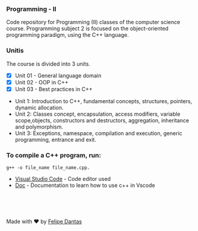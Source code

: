 ### Programming - II
 Code repository for Programming (II) classes of the computer science course. Programming subject 2 is focused on the object-oriented programming paradigm, using the C++ language.
 
### Unitis
The course is divided into 3 units.

- [x] Unit 01 - General language domain
- [x] Unit 02 - OOP in C++
- [x] Unit 03 - Best practices in C++

* Unit 1: Introduction to C++, fundamental concepts, structures, pointers, dynamic allocation.
* Unit 2: Classes concept, encapsulation, access modifiers, variable scope,objects, constructors and destructors, aggregation, inheritance and polymorphism.
* Unit 3: Exceptions, namespace, compilation and execution, generic programming,
entrance and exit.

### To compile a C++ program, run:
```
g++ -o file_name file_name.cpp.
```
* [Visual Studio Code](https://code.visualstudio.com/) - Code editor used
* [Doc](https://code.visualstudio.com/docs/cpp/config-msvc) - Documentation to learn how to use c++ in Vscode
<br>
<br>
<br>


Made with ♥ by [Felipe Dantas](https://https://github.com/fdantasr) 
